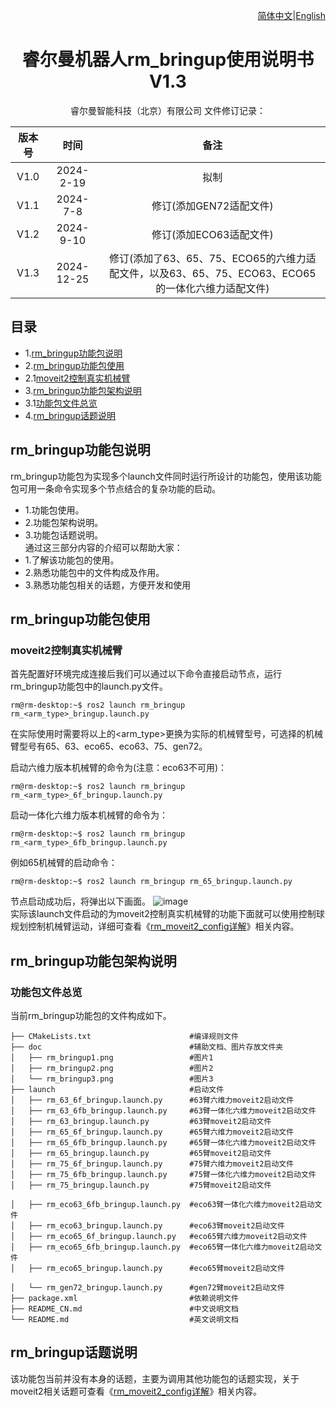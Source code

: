 <div align="right">
 
[简体中文](https://github.com/RealManRobot/ros2_rm_robot/blob/foxy/rm_bringup/README_CN.md)|[English](https://github.com/RealManRobot/ros2_rm_robot/blob/foxy/rm_bringup/README.md)

</div>

<div align="center">

# 睿尔曼机器人rm_bringup使用说明书V1.3
 
睿尔曼智能科技（北京）有限公司 
文件修订记录：

| 版本号| 时间   | 备注  | 
| :---: | :-----: | :---: |
|V1.0    |2024-2-19  |拟制 |
|V1.1    |2024-7-8   |修订(添加GEN72适配文件) |
|V1.2    |2024-9-10  |修订(添加ECO63适配文件) |
|V1.3    |2024-12-25 |修订(添加了63、65、75、ECO65的六维力适配文件，以及63、65、75、ECO63、ECO65的一体化六维力适配文件) |

</div>

## 目录
* 1.[rm_bringup功能包说明](#rm_bringup功能包说明)
* 2.[rm_bringup功能包使用](#rm_bringup功能包使用)
* 2.1[moveit2控制真实机械臂](#moveit2控制真实机械臂)
* 3.[rm_bringup功能包架构说明](#rm_bringup功能包架构说明)
* 3.1[功能包文件总览](#rm_bringup功能包架构说明)
* 4.[rm_bringup话题说明](#rm_bringup话题说明)

## rm_bringup功能包说明
rm_bringup功能包为实现多个launch文件同时运行所设计的功能包，使用该功能包可用一条命令实现多个节点结合的复杂功能的启动。
* 1.功能包使用。
* 2.功能包架构说明。
* 3.功能包话题说明。  
通过这三部分内容的介绍可以帮助大家：
* 1.了解该功能包的使用。
* 2.熟悉功能包中的文件构成及作用。
* 3.熟悉功能包相关的话题，方便开发和使用
## rm_bringup功能包使用
### moveit2控制真实机械臂
首先配置好环境完成连接后我们可以通过以下命令直接启动节点，运行rm_bringup功能包中的launch.py文件。
```
rm@rm-desktop:~$ ros2 launch rm_bringup rm_<arm_type>_bringup.launch.py
```
在实际使用时需要将以上的<arm_type>更换为实际的机械臂型号，可选择的机械臂型号有65、63、eco65、eco63、75、gen72。

启动六维力版本机械臂的命令为(注意：eco63不可用)：
```
rm@rm-desktop:~$ ros2 launch rm_bringup rm_<arm_type>_6f_bringup.launch.py
```
启动一体化六维力版本机械臂的命令为：
```
rm@rm-desktop:~$ ros2 launch rm_bringup rm_<arm_type>_6fb_bringup.launch.py
```
例如65机械臂的启动命令：
```
rm@rm-desktop:~$ ros2 launch rm_bringup rm_65_bringup.launch.py
```
节点启动成功后，将弹出以下画面。
![image](doc/rm_bringup1.png)  
实际该launch文件启动的为moveit2控制真实机械臂的功能下面就可以使用控制球规划控制机械臂运动，详细可查看《[rm_moveit2_config详解]((https://github.com/kaola-zero/ros2_rm_robot/blob/main/rm_moveit2_config/README_CN.md))》相关内容。
## rm_bringup功能包架构说明
### 功能包文件总览
当前rm_bringup功能包的文件构成如下。
```
├── CMakeLists.txt                      #编译规则文件
├── doc                                 #辅助文档、图片存放文件夹
│   ├── rm_bringup1.png                 #图片1
│   ├── rm_bringup2.png                 #图片2
│   └── rm_bringup3.png                 #图片3
├── launch                              #启动文件
│   ├── rm_63_6f_bringup.launch.py      #63臂六维力moveit2启动文件
│   ├── rm_63_6fb_bringup.launch.py     #63臂一体化六维力moveit2启动文件
│   ├── rm_63_bringup.launch.py         #63臂moveit2启动文件
│   ├── rm_65_6f_bringup.launch.py      #65臂六维力moveit2启动文件
│   ├── rm_65_6fb_bringup.launch.py     #65臂一体化六维力moveit2启动文件
│   ├── rm_65_bringup.launch.py         #65臂moveit2启动文件
│   ├── rm_75_6f_bringup.launch.py      #75臂六维力moveit2启动文件
│   ├── rm_75_6fb_bringup.launch.py     #75臂一体化六维力moveit2启动文件
│   ├── rm_75_bringup.launch.py         #75臂moveit2启动文件

│   ├── rm_eco63_6fb_bringup.launch.py  #eco63臂一体化六维力moveit2启动文件
│   ├── rm_eco63_bringup.launch.py      #eco63臂moveit2启动文件
│   ├── rm_eco65_6f_bringup.launch.py   #eco65臂六维力moveit2启动文件
│   ├── rm_eco65_6fb_bringup.launch.py  #eco65臂一体化六维力moveit2启动文件
│   ├── rm_eco65_bringup.launch.py      #eco65臂moveit2启动文件

│   └── rm_gen72_bringup.launch.py      #gen72臂moveit2启动文件
├── package.xml                         #依赖说明文件
├── README_CN.md                        #中文说明文档
└── README.md                           #英文说明文档
```
## rm_bringup话题说明
该功能包当前并没有本身的话题，主要为调用其他功能包的话题实现，关于moveit2相关话题可查看《[rm_moveit2_config详解](https://github.com/kaola-zero/ros2_rm_robot/blob/main/rm_moveit2_config/README_CN.md)》相关内容。
